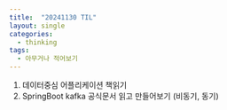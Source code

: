 ```yaml
---
title:  "20241130 TIL"
layout: single
categories:
  - thinking
tags:
  - 아무거나 적어보기
---
```


1. 데이터중심 어플리케이션 책읽기
2. SpringBoot kafka 공식문서 읽고 만들어보기 (비동기, 동기)
